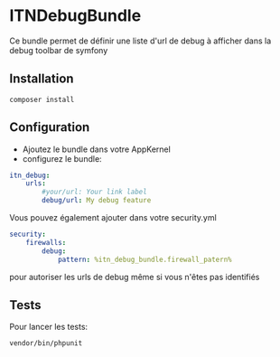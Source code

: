 ITNDebugBundle
=============


Ce bundle permet de définir une liste d'url de debug à afficher dans la debug toolbar de symfony

Installation
--------------

```
composer install
```

Configuration
--------------

 - Ajoutez le bundle dans votre AppKernel
 - configurez le bundle:

``` yaml
itn_debug:
    urls:
        #your/url: Your link label
        debug/url: My debug feature
```

Vous pouvez également ajouter dans votre security.yml

``` yaml
security:
    firewalls:
        debug:
            pattern: %itn_debug_bundle.firewall_patern%
```

pour autoriser les urls de debug même si vous n'êtes pas identifiés

Tests
------

Pour lancer les tests:

```
vendor/bin/phpunit
```
